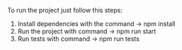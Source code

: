 To run the project just follow this steps:

1) Install dependencies with the command -> npm install
2) Run the project with command -> npm run start
3) Run tests with command -> npm run tests
